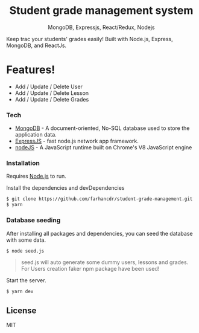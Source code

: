 <h1 align="center">
Student grade management system
</h1>
<p align="center">
MongoDB, Expressjs, React/Redux, Nodejs
</p>

Keep trac your students' grades easily! Built with Node.js, Express, MongoDB, and ReactJs.


# Features!

- Add / Update / Delete User
- Add / Update / Delete Lesson
- Add / Update / Delete Grades

### Tech

- [MongoDB](https://www.mongodb.com/) - A document-oriented, No-SQL database used to store the application data.
- [ExpressJS](https://expressjs.com/) - fast node.js network app framework.
- [nodeJS](https://nodejs.org/) - A JavaScript runtime built on Chrome's V8 JavaScript engine

### Installation

Requires [Node.js](https://nodejs.org/) to run.

Install the dependencies and devDependencies

```sh
$ git clone https://github.com/farhancdr/student-grade-management.git
$ yarn
```

### Database seeding
After installing all packages and dependencies, you can seed the database with some data.

```sh
$ node seed.js
```
> seed.js will auto generate some dummy users, lessons and grades. For Users creation faker npm package have been used!

Start the server.

```sh
$ yarn dev
```

## License

MIT
